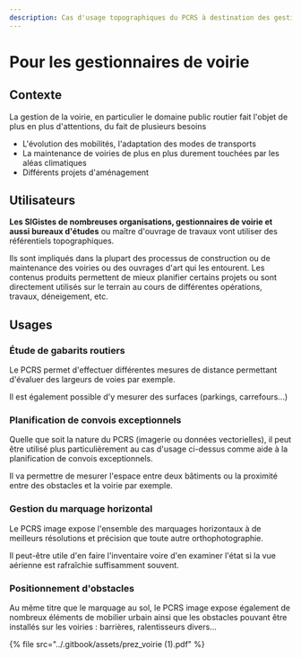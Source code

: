 ```yaml
---
description: Cas d'usage topographiques du PCRS à destination des gestionnaires de voirie
---
```


# Pour les gestionnaires de voirie

## Contexte

La gestion de la voirie, en particulier le domaine public routier fait l'objet de plus en plus d'attentions, du fait de plusieurs besoins&#x20;

* L'évolution des mobilités, l'adaptation des modes de transports
* La maintenance de voiries de plus en plus durement touchées par les aléas climatiques
* Différents projets d'aménagement

## Utilisateurs

**Les SIGistes de nombreuses organisations, gestionnaires de voirie et aussi bureaux d'études** ou maître d'ouvrage de travaux vont utiliser des référentiels topographiques.

Ils sont impliqués dans la plupart des processus de construction ou de maintenance des voiries ou des ouvrages d'art qui les entourent. Les contenus produits permettent de mieux planifier certains projets ou sont directement utilisés sur le terrain au cours de différentes opérations, travaux, déneigement, etc.

## Usages

### Étude de gabarits routiers

Le PCRS permet d'effectuer différentes mesures de distance permettant d'évaluer des largeurs de voies par exemple.

Il est également possible d'y mesurer des surfaces (parkings, carrefours...)

### Planification de convois exceptionnels

Quelle que soit la nature du PCRS (imagerie ou données vectorielles), il peut être utilisé plus particulièrement au cas d'usage ci-dessus comme aide à la planification de convois exceptionnels.

Il va permettre de mesurer l'espace entre deux bâtiments ou la proximité entre des obstacles et la voirie par exemple.

### Gestion du marquage horizontal

Le PCRS image expose l'ensemble des marquages horizontaux à de meilleurs résolutions et précision que toute autre orthophotographie.

Il peut-être utile d'en faire l'inventaire voire d'en examiner l'état si la vue aérienne est rafraîchie suffisamment souvent.

### Positionnement d'obstacles

Au même titre que le marquage au sol, le PCRS image expose également de nombreux éléments de mobilier urbain ainsi que les obstacles pouvant être installés sur les voiries : barrières, ralentisseurs divers...



{% file src="../.gitbook/assets/prez_voirie (1).pdf" %}
